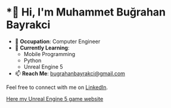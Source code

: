 # *👋 Hi, I'm **Muhammet Buğrahan Bayrakci**

- 👀 **Occupation**: Computer Engineer
- 🌱 **Currently Learning**:
  - Mobile Programming
  - Python
  - Unreal Engine 5
- 📫 **Reach Me**: [bugrahanbayrakci@gmail.com](mailto:bugrahanbayrakci@gmail.com)
  
Feel free to connect with me on [LinkedIn](https://www.linkedin.com/in/bugrahanbayrakci/).




[Here my Unreal Engine 5 game website](https://etkingames.com)